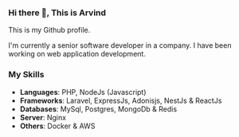 ### Hi there 👋, This is Arvind

This is my Github profile.

I'm currently a senior software developer in a company.
I have been working on web application development.

### My Skills

- **Languages**: PHP, NodeJs (Javascript)
- **Frameworks**: Laravel, ExpressJs, Adonisjs, NestJs & ReactJs
- **Databases**: MySql, Postgres, MongoDb & Redis
- **Server**: Nginx
- **Others**: Docker & AWS
